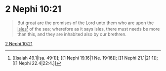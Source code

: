 # 2 Nephi 10:21

> But great are the promises of the Lord unto them who are upon the <u>isles</u>[^a] of the sea; wherefore as it says isles, there must needs be more than this, and they are inhabited also by our brethren.

[2 Nephi 10:21](https://www.churchofjesuschrist.org/study/scriptures/bofm/2-ne/10?lang=eng&id=p21#p21)


[^a]: [[Isaiah 49.1|Isa. 49:1]]; [[1 Nephi 19.16|1 Ne. 19:16]]; [[1 Nephi 21.1|21:1]]; [[1 Nephi 22.4|22:4.]]

